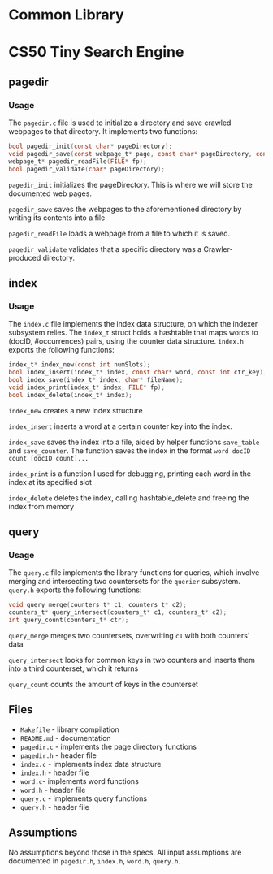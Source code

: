 # Common Library
# CS50 Tiny Search Engine

## pagedir
### Usage
The `pagedir.c` file is used to initialize a directory and save crawled webpages to that directory. It implements two functions:
```c
bool pagedir_init(const char* pageDirectory);
void pagedir_save(const webpage_t* page, const char* pageDirectory, const int docID);
webpage_t* pagedir_readFile(FILE* fp);
bool pagedir_validate(char* pageDirectory);
```
`pagedir_init` initializes the pageDirectory. This is where we will store the documented web pages.

`pagedir_save` saves the webpages to the aforementioned directory by writing its contents into a file

`pagedir_readFile` loads a webpage from a file to which it is saved.

`pagedir_validate` validates that a specific directory was a Crawler-produced directory.

## index
### Usage
The `index.c` file implements the index data structure, on which the indexer subsystem relies. The `index_t` struct holds a hashtable that maps words to (docID, #occurrences) pairs, using the counter data structure. `index.h` exports the following functions:
```c
index_t* index_new(const int numSlots);
bool index_insert(index_t* index, const char* word, const int ctr_key);
bool index_save(index_t* index, char* fileName);
void index_print(index_t* index, FILE* fp);
bool index_delete(index_t* index);
```
`index_new` creates a new index structure

`index_insert` inserts a word at a certain counter key into the index.

`index_save` saves the index into a file, aided by helper functions `save_table` and `save_counter`. The function saves the index in the format `word docID count [docID count]...`

`index_print` is a function I used for debugging, printing each word in the index at its specified slot

`index_delete` deletes the index, calling hashtable_delete and freeing the index from memory

## query
### Usage
The `query.c` file implements the library functions for queries, which involve merging and intersecting two countersets for the `querier` subsystem. `query.h` exports the following functions:
```c
void query_merge(counters_t* c1, counters_t* c2);
counters_t* query_intersect(counters_t* c1, counters_t* c2);
int query_count(counters_t* ctr);
```
`query_merge` merges two countersets, overwriting `c1` with both counters' data

`query_intersect` looks for common keys in two counters and inserts them into a third counterset, which it returns

`query_count` counts the amount of keys in the counterset

## Files
* `Makefile` - library compilation
* `README.md` - documentation
* `pagedir.c` - implements the page directory functions
* `pagedir.h` - header file
* `index.c` - implements index data structure
* `index.h` - header file
* `word.c`- implements word functions
* `word.h` - header file
* `query.c` - implements query functions
* `query.h` - header file

## Assumptions
No assumptions beyond those in the specs. All input assumptions are documented in `pagedir.h`, `index.h`, `word.h`, `query.h`.


